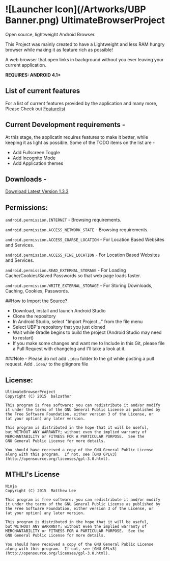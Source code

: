 ![Launcher Icon](/Artworks/UBP Banner.png)
UltimateBrowserProject
===
Open source, lightweight Android Browser.

This Project was mainly created to have a Lightweight and less RAM hungry browser while making it as feature rich as possible!



A web browser that open links in background without you ever leaving your current application.

__REQUIRES: ANDROID 4.1+__


## List of current features

For a list of current features provided by the application and many more, Please Check out [Featurelist](https://github.com/balzathor/UltimateBrowserProject/blob/master/app/src/main/assets/UltimateBrowserProject_introduction_en.md)

## Current Development requirements - 

At this stage, the applicatin requires features to make it better, while keeping it as light as possible.
Some of the TODO items on the list are -
* Add Fullscreen Toggle
* Add Incognito Mode
* Add Application themes

## Downloads - 

[Download Latest Version 1.3.3](https://github.com/balzathor/UltimateBrowserProject/releases/download/1.3.3/UltimateBrowserProject.v.1.3.3.apk)

## Permissions:
```android.permission.INTERNET``` - Browsing requirements.

```android.permission.ACCESS_NETWORK_STATE``` - Browsing requirements.

```android.permission.ACCESS_COARSE_LOCATION``` - For Location Based Websites and Services.

```android.permission.ACCESS_FINE_LOCATION``` - For Location Based Websites and Services.

```android.permission.READ_EXTERNAL_STORAGE``` - For Loading Cache/Cookies/Saved Passwords so that web page loads faster.

```android.permission.WRITE_EXTERNAL_STORAGE``` - For Storing Downloads, Caching, Cookies, Passwords.


##How to Import the Source?

* Download, install and launch Android Studio
* Clone the repository
* In Android Studio, select "Import Project..." from the file menu
* Select UBP's repository that you just cloned
* Wait while Gradle begins to build the project (Android Studio may need to restart)
* If you make some changes and want me to Include in this Git, please file a Pull Request with changelog and I'll take a look at it.


###Note - Please do not add ```.idea``` folder to the git while posting a pull request. Add ```.idea/``` to the gitignore file

## License:


    UltimateBrowserProject
    Copyright (C) 2015  balzathor

    This program is free software: you can redistribute it and/or modify
    it under the terms of the GNU General Public License as published by
    the Free Software Foundation, either version 3 of the License, or
    (at your option) any later version.

    This program is distributed in the hope that it will be useful,
    but WITHOUT ANY WARRANTY; without even the implied warranty of
    MERCHANTABILITY or FITNESS FOR A PARTICULAR PURPOSE.  See the
    GNU General Public License for more details.

    You should have received a copy of the GNU General Public License
    along with this program.  If not, see [GNU GPLv3](http://opensource.org/licenses/gpl-3.0.html).
    
    
    
## MTHLI's License


    Ninja
    Copyright (C) 2015  Matthew Lee

    This program is free software: you can redistribute it and/or modify
    it under the terms of the GNU General Public License as published by
    the Free Software Foundation, either version 3 of the License, or
    (at your option) any later version.

    This program is distributed in the hope that it will be useful,
    but WITHOUT ANY WARRANTY; without even the implied warranty of
    MERCHANTABILITY or FITNESS FOR A PARTICULAR PURPOSE.  See the
    GNU General Public License for more details.

    You should have received a copy of the GNU General Public License
    along with this program.  If not, see [GNU GPLv3](http://opensource.org/licenses/gpl-3.0.html).

